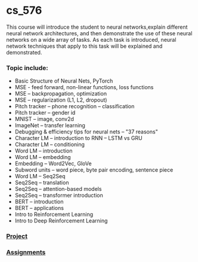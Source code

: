 # cs_576

This course will introduce the student to neural networks,explain different neural network architectures, and then demonstrate the use of these neural networks on a wide array of tasks. As each task is introduced, neural network techniques that apply to this task will be explained and demonstrated. 

### Topic include: 
* Basic Structure of Neural Nets, PyTorch
* MSE - feed forward, non-linear functions, loss functions
* MSE – backpropagation, optimization
* MSE – regularization (L1, L2, dropout)
* Pitch tracker – phone recognition – classification
* Pitch tracker – gender id
* MNIST – image, conv2d
* ImageNet – transfer learning
* Debugging & efficiency tips for neural nets – "37 reasons"
* Character LM – introduction to RNN – LSTM vs GRU
* Character LM – conditioning
* Word LM – introduction
* Word LM – embedding
* Embedding – Word2Vec, GloVe
* Subword units – word piece, byte pair encoding, sentence piece
* Word LM – Seq2Seq
* Seq2Seq – translation
* Seq2Seq – attention-based models
* Seq2Seq – transformer introduction
* BERT – introduction
* BERT – applications
* Intro to Reinforcement Learning
* Intro to Deep Reinforcement Learning

### [Project](https://github.com/JM3309/cs_576/tree/master/projects)

### [Assignments](https://github.com/JM3309/cs_576/tree/master/assignments)
